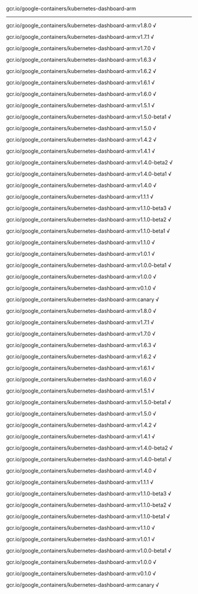 gcr.io/google-containers/kubernetes-dashboard-arm 

----
gcr.io/google_containers/kubernetes-dashboard-arm:v1.8.0 √

gcr.io/google_containers/kubernetes-dashboard-arm:v1.7.1 √

gcr.io/google_containers/kubernetes-dashboard-arm:v1.7.0 √

gcr.io/google_containers/kubernetes-dashboard-arm:v1.6.3 √

gcr.io/google_containers/kubernetes-dashboard-arm:v1.6.2 √

gcr.io/google_containers/kubernetes-dashboard-arm:v1.6.1 √

gcr.io/google_containers/kubernetes-dashboard-arm:v1.6.0 √

gcr.io/google_containers/kubernetes-dashboard-arm:v1.5.1 √

gcr.io/google_containers/kubernetes-dashboard-arm:v1.5.0-beta1 √

gcr.io/google_containers/kubernetes-dashboard-arm:v1.5.0 √

gcr.io/google_containers/kubernetes-dashboard-arm:v1.4.2 √

gcr.io/google_containers/kubernetes-dashboard-arm:v1.4.1 √

gcr.io/google_containers/kubernetes-dashboard-arm:v1.4.0-beta2 √

gcr.io/google_containers/kubernetes-dashboard-arm:v1.4.0-beta1 √

gcr.io/google_containers/kubernetes-dashboard-arm:v1.4.0 √

gcr.io/google_containers/kubernetes-dashboard-arm:v1.1.1 √

gcr.io/google_containers/kubernetes-dashboard-arm:v1.1.0-beta3 √

gcr.io/google_containers/kubernetes-dashboard-arm:v1.1.0-beta2 √

gcr.io/google_containers/kubernetes-dashboard-arm:v1.1.0-beta1 √

gcr.io/google_containers/kubernetes-dashboard-arm:v1.1.0 √

gcr.io/google_containers/kubernetes-dashboard-arm:v1.0.1 √

gcr.io/google_containers/kubernetes-dashboard-arm:v1.0.0-beta1 √

gcr.io/google_containers/kubernetes-dashboard-arm:v1.0.0 √

gcr.io/google_containers/kubernetes-dashboard-arm:v0.1.0 √

gcr.io/google_containers/kubernetes-dashboard-arm:canary √

gcr.io/google_containers/kubernetes-dashboard-arm:v1.8.0 √

gcr.io/google_containers/kubernetes-dashboard-arm:v1.7.1 √

gcr.io/google_containers/kubernetes-dashboard-arm:v1.7.0 √

gcr.io/google_containers/kubernetes-dashboard-arm:v1.6.3 √

gcr.io/google_containers/kubernetes-dashboard-arm:v1.6.2 √

gcr.io/google_containers/kubernetes-dashboard-arm:v1.6.1 √

gcr.io/google_containers/kubernetes-dashboard-arm:v1.6.0 √

gcr.io/google_containers/kubernetes-dashboard-arm:v1.5.1 √

gcr.io/google_containers/kubernetes-dashboard-arm:v1.5.0-beta1 √

gcr.io/google_containers/kubernetes-dashboard-arm:v1.5.0 √

gcr.io/google_containers/kubernetes-dashboard-arm:v1.4.2 √

gcr.io/google_containers/kubernetes-dashboard-arm:v1.4.1 √

gcr.io/google_containers/kubernetes-dashboard-arm:v1.4.0-beta2 √

gcr.io/google_containers/kubernetes-dashboard-arm:v1.4.0-beta1 √

gcr.io/google_containers/kubernetes-dashboard-arm:v1.4.0 √

gcr.io/google_containers/kubernetes-dashboard-arm:v1.1.1 √

gcr.io/google_containers/kubernetes-dashboard-arm:v1.1.0-beta3 √

gcr.io/google_containers/kubernetes-dashboard-arm:v1.1.0-beta2 √

gcr.io/google_containers/kubernetes-dashboard-arm:v1.1.0-beta1 √

gcr.io/google_containers/kubernetes-dashboard-arm:v1.1.0 √

gcr.io/google_containers/kubernetes-dashboard-arm:v1.0.1 √

gcr.io/google_containers/kubernetes-dashboard-arm:v1.0.0-beta1 √

gcr.io/google_containers/kubernetes-dashboard-arm:v1.0.0 √

gcr.io/google_containers/kubernetes-dashboard-arm:v0.1.0 √

gcr.io/google_containers/kubernetes-dashboard-arm:canary √


